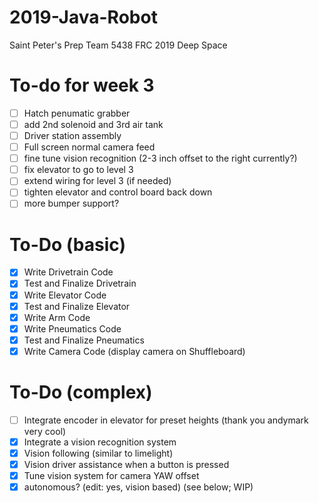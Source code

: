 # 2019-Java-Robot
Saint Peter's Prep Team 5438
FRC 2019 Deep Space

# To-do for week 3
- [ ] Hatch penumatic grabber
- [ ] add 2nd solenoid and 3rd air tank
- [ ] Driver station assembly
- [ ] Full screen normal camera feed
- [ ] fine tune vision recognition (2-3 inch offset to the right currently?)
- [ ] fix elevator to go to level 3
- [ ] extend wiring for level 3 (if needed)
- [ ] tighten elevator and control board back down
- [ ] more bumper support?

# To-Do (basic)
- [x] Write Drivetrain Code
- [x] Test and Finalize Drivetrain
- [x] Write Elevator Code
- [x] Test and Finalize Elevator
- [x] Write Arm Code
- [x] Write Pneumatics Code
- [x] Test and Finalize Pneumatics
- [x] Write Camera Code (display camera on Shuffleboard)

# To-Do (complex)
- [ ] Integrate encoder in elevator for preset heights (thank you andymark very cool)
- [x] Integrate a vision recognition system
- [x] Vision following (similar to limelight)
- [x] Vision driver assistance when a button is pressed
- [x] Tune vision system for camera YAW offset
- [x] autonomous? (edit: yes, vision based) (see below; WIP)
